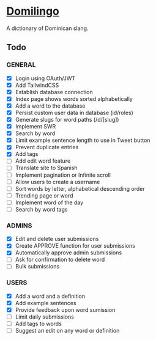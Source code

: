 # [Domilingo](https://domilingo.com/)

A dictionary of Dominican slang.

## Todo

### GENERAL

- [x] Login using OAuth/JWT
- [x] Add TailwindCSS
- [x] Establish database connection
- [x] Index page shows words sorted alphabetically
- [x] Add a word to the database
- [x] Persist custom user data in database (id/roles)
- [x] Generate slugs for word paths (/d/[slug])
- [x] Implement SWR
- [x] Search by word
- [x] Limit example sentence length to use in Tweet button
- [x] Prevent duplicate entries
- [x] Add tags
- [ ] Add edit word feature
- [ ] Translate site to Spanish
- [ ] Implement pagination or Infinite scroll
- [ ] Allow users to create a username
- [ ] Sort words by letter, alphabetical descending order
- [ ] Trending page or word
- [ ] Implement word of the day
- [ ] Search by word tags

### ADMINS

- [x] Edit and delete user submissions
- [x] Create APPROVE function for user submissions
- [x] Automatically approve admin submissions
- [ ] Ask for confirmation to delete word
- [ ] Bulk submissions

### USERS

- [x] Add a word and a definition
- [x] Add example sentences
- [x] Provide feedback upon word sumission
- [ ] Limit daily submissions
- [ ] Add tags to words
- [ ] Suggest an edit on any word or definition
